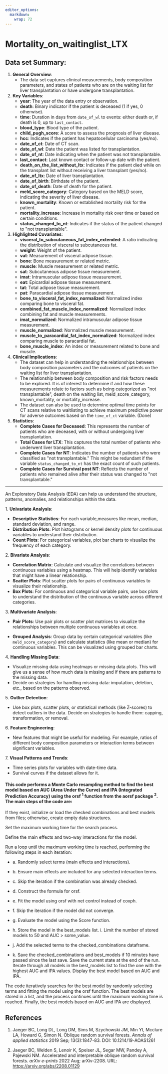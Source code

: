 ```yaml
---
editor_options: 
  markdown: 
    wrap: 72
---
```


# Mortality_on_waitinglist_LTX

## **Data set Summary:**

1.  **General Overview**:
    -   The data set captures clinical measurements, body composition
        parameters, and states of patients who are on the waiting list
        for liver transplantation or have undergone transplantation.
2.  **Key Variables**:
    -   **year**: The year of the data entry or observation.
    -   **death**: Binary indicator if the patient is deceased (1 if
        yes, 0 otherwise).
    -   **time**: Duration in days from `date_of_wl` to events: either
        death or, if death is 0, up to `last_contact`.
    -   **blood_type**: Blood type of the patient.
    -   **child_pugh_score**: A score to assess the prognosis of liver
        disease.
    -   **hcc**: Indicates if the patient has hepatocellular carcinoma
        (yes/no).
    -   **date_of_ct**: Date of CT scan.
    -   **date_of_wl**: Date the patient was listed for transplantation.
    -   **date_of_nt**: Date indicating when the patient was not
        transplantable.
    -   **last_contact**: Last known contact or follow-up date with the
        patient.
    -   **death_on_the_list_without_ltx**: Indicates if the patient died
        while on the transplant list without receiving a liver
        transplant (yes/no).
    -   **date_of_ltx**: Date of liver transplantation.
    -   **date_of_birth**: Birthdate of the patient.
    -   **date_of_death**: Date of death for the patient.
    -   **meld_score_category**: Category based on the MELD score,
        indicating the severity of liver disease.
    -   **known_mortality**: Known or established mortality risk for the
        patient.
    -   **mortality_increase**: Increase in mortality risk over time or
        based on certain conditions.
    -   **status_changed_to_nt**: Indicates if the status of the patient
        changed to "not transplantable".
3.  **Highlighted Covariates**:
    -   **visceral_to_subcutaneous_fat_index_extended**: A ratio
        indicating the distribution of visceral to subcutaneous fat.
    -   **weight**: Weight of the patient.
    -   **vat**: Measurement of visceral adipose tissue.
    -   **bone**: Bone measurement or related metric.
    -   **muscle**: Muscle measurement or related metric.
    -   **sat**: Subcutaneous adipose tissue measurement.
    -   **imat**: Intramuscular adipose tissue measurement.
    -   **eat**: Epicardial adipose tissue measurement.
    -   **tat**: Total adipose tissue measurement.
    -   **pat**: Paracardial adipose tissue measurement.
    -   **bone_to_visceral_fat_index_normalized**: Normalized index
        comparing bone to visceral fat.
    -   **combined_fat_muscle_index_normalized**: Normalized index
        combining fat and muscle measurements.
    -   **imat_normalized**: Normalized intramuscular adipose tissue
        measurement.
    -   **muscle_normalized**: Normalized muscle measurement.
    -   **muscle_to_paracardial_fat_index_normalized**: Normalized index
        comparing muscle to paracardial fat.
    -   **bone_muscle_index**: An index or measurement related to bone
        and muscle.
4.  **Clinical Implications**:
    -   The dataset can help in understanding the relationships between
        body composition parameters and the outcomes of patients on the
        waiting list for liver transplantation.
    -   The relationship between body composition and risk factors needs
        to be explored. It is of interest to determine if and how these
        measurements relate to factors such as being categorized as "not
        transplantable", death on the waiting list, meld_score_category,
        known_mortality, or mortality_increase.
    -   The dataset can also be used to determine optimal time points
        for CT scans relative to waitlisting to achieve maximum
        predictive power for adverse outcomes based on the `time_of_ct`
        variable. (Done)
5.  **Statistics**:
    -   **Complete Cases for Deceased**: This represents the number of
        patients who are deceased, with or without undergoing liver
        transplantation.
    -   **Total Cases for LTX**: This captures the total number of
        patients who underwent liver transplantation.
    -   **Complete Cases for NT**: Indicates the number of patients who
        were classified as "not transplantable." This might be redundant
        if the variable `status_changed_to_nt` has the exact count of
        such patients.
    -   **Complete Cases for Survival post NT**: Reflects the number of
        patients who remained alive after their status was changed to
        "not transplantable."

------------------------------------------------------------------------

An Exploratory Data Analysis (EDA) can help us understand the structure,
patterns, anomalies, and relationships within the data.

1\. **Univariate Analysis**:

-   **Descriptive Statistics**: For each variable,measures like mean,
    median, standard deviation, and range.
-   **Distribution Plots**: Plot histograms or kernel density plots for
    continuous variables to understand their distribution.
-   **Count Plots**: For categorical variables, plot bar charts to
    visualize the frequency of each category.

2\. **Bivariate Analysis**:

-   **Correlation Matrix**: Calculate and visualize the correlations
    between continuous variables using a heatmap. This will help
    identify variables that might have a linear relationship.
-   **Scatter Plots**: Plot scatter plots for pairs of continuous
    variables to visualize their relationship.
-   **Box Plots**: For continuous and categorical variable pairs, use
    box plots to understand the distribution of the continuous variable
    across different categories.

3\. **Multivariate Analysis**:

-   **Pair Plots**: Use pair plots or scatter plot matrices to visualize
    the relationships between multiple continuous variables at once.

<!-- -->

-   **Grouped Analysis**: Group data by certain categorical variables
    (like `meld_score_category`) and calculate statistics (like mean or
    median) for continuous variables. This can be visualized using
    grouped bar charts.

4\. **Handling Missing Data**:

-   Visualize missing data using heatmaps or missing data plots. This
    will give us a sense of how much data is missing and if there are
    patterns to the missing data.
-   Decide on strategies for handling missing data: imputation,
    deletion, etc., based on the patterns observed.

5\. **Outlier Detection**:

-   Use box plots, scatter plots, or statistical methods (like Z-scores)
    to detect outliers in the data. Decide on strategies to handle them:
    capping, transformation, or removal.

6\. **Feature Engineering**:

-   New features that might be useful for modeling. For example, ratios
    of different body composition parameters or interaction terms
    between significant variables.

7\. **Visual Patterns and Trends**:

-   Time series plots for variables with date-time data.
-   Survival curves if the dataset allows for it.

#### This code performs a Monte Carlo resampling method to find the best model based on AUC (Area Under the Curve) and IPA (Integrated Prediction Accuracy) using the **orsf** <sup>1</sup> function from the **aorsf package** <sup>2</sup>. The main steps of the code are:

If they exist, initialize or load the checked combinations and best
models from files; otherwise, create empty data structures.

Set the maximum working time for the search process.

Define the main effects and two-way interactions for the model.

Run a loop until the maximum working time is reached, performing the
following steps in each iteration:

-   a\. Randomly select terms (main effects and interactions).

-    b. Ensure main effects are included for any selected interaction
    terms.

-   c\. Skip the iteration if the combination was already checked.

-   d\. Construct the formula for orsf.

-   e\. Fit the model using orsf with net control instead of coxph.

-   f\. Skip the iteration if the model did not converge.

-   g\. Evaluate the model using the Score function.

-   h\. Store the model in the best_models list. i. Limit the number of
    stored models to 50 and AUC \> some_value.

-   j\. Add the selected terms to the checked_combinations dataframe.

-    k. Save the checked_combinations and best_models if 10 minutes have
    passed since the last save. Save the current state at the end of the
    run. Iterate through all models in the best_models list to find the
    one with the highest AUC and IPA values. Display the best model
    based on AUC and IPA.

The code iteratively searches for the best model by randomly selecting
terms and fitting the model using the orsf function. The best models are
stored in a list, and the process continues until the maximum working
time is reached. Finally, the best models based on AUC and IPA are
displayed.

## References

1.  Jaeger BC, Long DL, Long DM, Sims M, Szychowski JM, Min YI, Mcclure
    LA, Howard G, Simon N. Oblique random survival forests. *Annals of
    applied statistics* 2019 Sep; 13(3):1847-83. DOI:
    10.1214/19-AOAS1261

2.  Jaeger BC, Welden S, Lenoir K, Speiser JL, Segar MW, Pandey A,
    Pajewski NM. Accelerated and interpretable oblique random survival
    forests. *arXiv e-prints* 2022 Aug; arXiv-2208. URL:
    <https://arxiv.org/abs/2208.01129>

